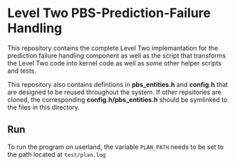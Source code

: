 # Level Two PBS-Prediction-Failure Handling

This repository contains the complete Level Two implemantation for the prediction failure handling component as well as the script that transforms the Level Two code into kernel code as well as some other helper scripts and tests.

This repository also contains defintions in **pbs_entities.h** and **config.h** that are designed to be reused throughout the system. If other repsitories are cloned, the corresponding **config.h/pbs_entities.h** should be symlinked to the files in this directory.

## Run

To run the program on userland, the variable `PLAN_PATH` needs to be set to the path located at `test/plan.log`
